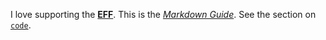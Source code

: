 I love supporting the **[EFF](https://eff.org)**.
This is the *[Markdown Guide](http://markdownguide.cn)*.
See the section on [`code`](#code).